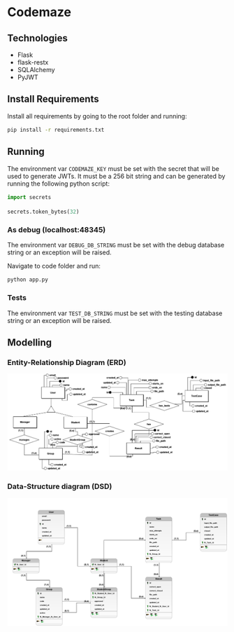 # Codemaze

## Technologies
- Flask
- flask-restx
- SQLAlchemy
- PyJWT

## Install Requirements

Install all requirements by going to the root folder and running:

```bash
pip install -r requirements.txt
```

## Running

The environment var `CODEMAZE_KEY` must be set with the secret that will be used to generate JWTs. It must be a 256 bit string and can be generated by running the following python script:

```python
import secrets

secrets.token_bytes(32)
```

### As debug (localhost:48345)

The environment var `DEBUG_DB_STRING` must be set with the debug database string or an exception will be raised.

Navigate to code folder and run:

```bash
python app.py
```

### Tests

The environment var `TEST_DB_STRING` must be set with the testing database string or an exception will be raised.

## Modelling

### Entity-Relationship Diagram (ERD)

![entity-relationship](./metadata/diagrama.png)

### Data-Structure diagram (DSD)

![data-structure](./metadata/logico.png)
